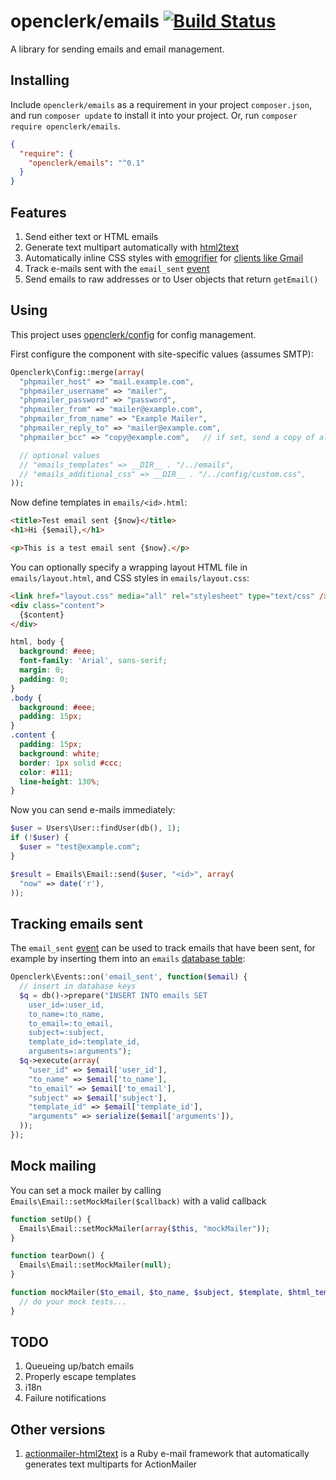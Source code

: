 openclerk/emails [![Build Status](https://travis-ci.org/openclerk/emails.svg?branch=master)](https://travis-ci.org/openclerk/emails)
================

A library for sending emails and email management.

## Installing

Include `openclerk/emails` as a requirement in your project `composer.json`,
and run `composer update` to install it into your project.
Or, run `composer require openclerk/emails`.

```json
{
  "require": {
    "openclerk/emails": "^0.1"
  }
}
```

## Features

1. Send either text or HTML emails
1. Generate text multipart automatically with [html2text](https://github.com/soundasleep/html2text)
1. Automatically inline CSS styles with [emogrifier](https://github.com/jjriv/emogrifier) for [clients like Gmail](https://litmus.com/blog/understanding-gmail-and-css-part-1)
1. Track e-mails sent with the `email_sent` [event](https://github.com/openclerk/events)
1. Send emails to raw addresses or to User objects that return `getEmail()`

## Using

This project uses [openclerk/config](https://github.com/openclerk/config) for config management.

First configure the component with site-specific values (assumes SMTP):

```php
Openclerk\Config::merge(array(
  "phpmailer_host" => "mail.example.com",
  "phpmailer_username" => "mailer",
  "phpmailer_password" => "password",
  "phpmailer_from" => "mailer@example.com",
  "phpmailer_from_name" => "Example Mailer",
  "phpmailer_reply_to" => "mailer@example.com",
  "phpmailer_bcc" => "copy@example.com",   // if set, send a copy of all emails to this address

  // optional values
  // "emails_templates" => __DIR__ . "/../emails",
  // "emails_additional_css" => __DIR__ . "/../config/custom.css",
));
```

Now define templates in `emails/<id>.html`:

```html
<title>Test email sent {$now}</title>
<h1>Hi {$email},</h1>

<p>This is a test email sent {$now}.</p>
```

You can optionally specify a wrapping layout HTML file in `emails/layout.html`, and CSS
styles in `emails/layout.css`:

```html
<link href="layout.css" media="all" rel="stylesheet" type="text/css" />
<div class="content">
  {$content}
</div>
```

```css
html, body {
  background: #eee;
  font-family: 'Arial', sans-serif;
  margin: 0;
  padding: 0;
}
.body {
  background: #eee;
  padding: 15px;
}
.content {
  padding: 15px;
  background: white;
  border: 1px solid #ccc;
  color: #111;
  line-height: 130%;
}
```

Now you can send e-mails immediately:

```php
$user = Users\User::findUser(db(), 1);
if (!$user) {
  $user = "test@example.com";
}

$result = Emails\Email::send($user, "<id>", array(
  "now" => date('r'),
));
```

## Tracking emails sent

The `email_sent` [event](https://github.com/openclerk/events) can be used to track
emails that have been sent, for example by inserting them into an `emails`
[database table](https://github.com/openclerk/db):

```php
Openclerk\Events::on('email_sent', function($email) {
  // insert in database keys
  $q = db()->prepare("INSERT INTO emails SET
    user_id=:user_id,
    to_name=:to_name,
    to_email=:to_email,
    subject=:subject,
    template_id=:template_id,
    arguments=:arguments");
  $q->execute(array(
    "user_id" => $email['user_id'],
    "to_name" => $email['to_name'],
    "to_email" => $email['to_email'],
    "subject" => $email['subject'],
    "template_id" => $email['template_id'],
    "arguments" => serialize($email['arguments']),
  ));
});
```

## Mock mailing

You can set a mock mailer by calling `Emails\Email::setMockMailer($callback)` with a valid
callback

```php
function setUp() {
  Emails\Email::setMockMailer(array($this, "mockMailer"));
}

function tearDown() {
  Emails\Email::setMockMailer(null);
}

function mockMailer($to_email, $to_name, $subject, $template, $html_template) {
  // do your mock tests...
}
```

## TODO

1. Queueing up/batch emails
1. Properly escape templates
1. i18n
1. Failure notifications

## Other versions

1. [actionmailer-html2text](https://github.com/soundasleep/actionmailer-html2text) is a Ruby e-mail framework that automatically generates text multiparts for ActionMailer
